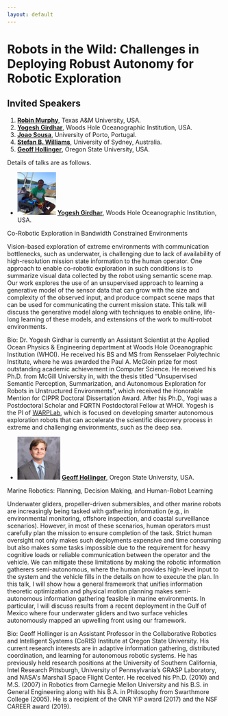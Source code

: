 ```yaml
---
layout: default
---
```


# **Robots in the Wild: Challenges in Deploying Robust Autonomy for Robotic Exploration**

## **Invited Speakers**

1. [**Robin Murphy**](http://faculty.cse.tamu.edu/murphy/), Texas A&M University, USA.
2. [**Yogesh Girdhar**](http://warp.whoi.edu/), Woods Hole Oceanographic Institution, USA.
3. [**Joao Sousa**](https://whale.fe.up.pt/member/jo%C3%A3o-sousa), University of Porto, Portugal.
4. [**Stefan B. Williams**](https://sydney.edu.au/engineering/people/stefan.williams.php), University of Sydney, Australia.
5. [**Geoff Hollinger**](http://research.engr.oregonstate.edu/rdml/), Oregon State University, USA.

Details of talks are as follows.

* <img src="image/yogi.jpg" alt="Yogesh Girdhar" height="100"/> [**Yogesh Girdhar**](http://warp.whoi.edu/), Woods Hole Oceanographic Institution, USA.

Co-Robotic Exploration in Bandwidth Constrained Environments

Vision-based exploration of extreme environments with communication
bottlenecks, such as underwater,  is challenging due to lack of
availability of high-resolution mission state information to the human
operator. One approach to enable co-robotic exploration in such
conditions is to summarize visual data collected by the robot using
semantic scene map. Our work explores the use of an unsupervised
approach to learning a generative model of the sensor data that can
grow with the size and complexity of the observed input, and produce
compact scene maps that can be used for communicating the current
mission state. This talk will discuss the generative model along with
techniques to enable online, life-long learning of these models, and
extensions of the work to multi-robot environments.

Bio:
Dr. Yogesh Girdhar is currently an Assistant Scientist at the Applied
Ocean Physics & Engineering department at Woods Hole Oceanographic
Institution (WHOI).  He received his BS and MS from Rensselaer
Polytechnic Institute, where he was awarded the Paul A. McGloin prize
for most outstanding academic achievement in Computer Science. He
received his Ph.D. from McGill University in, with the thesis titled
“Unsupervised Semantic Perception, Summarization, and Autonomous
Exploration for Robots in Unstructured Environments”, which received
the Honorable Mention for CIPPR Doctoral Dissertation Award. After his
Ph.D., Yogi was a Postdoctoral Scholar and FQRTN Postdoctoral Fellow
at WHOI. Yogesh is the PI of [WARPLab](http://warp.whoi.edu), which is
focused on developing smarter autonomous exploration robots that can
accelerate the scientific discovery process in extreme and challenging
environments, such as the deep sea.

* <img src="image/hollinger.jpg" alt="Geoff Hollinger" height="100"/> [**Geoff Hollinger**](http://research.engr.oregonstate.edu/rdml/), Oregon State University, USA.

Marine Robotics: Planning, Decision Making, and Human-Robot Learning

Underwater gliders, propeller-driven submersibles, and other marine robots are increasingly being tasked with gathering information (e.g., in environmental monitoring, offshore inspection, and coastal surveillance scenarios). However, in most of these scenarios, human operators must carefully plan the mission to ensure completion of the task. Strict human oversight not only makes such deployments expensive and time consuming but also makes some tasks impossible due to the requirement for heavy cognitive loads or reliable communication between the operator and the vehicle. We can mitigate these limitations by making the robotic information gatherers semi-autonomous, where the human provides high-level input to the system and the vehicle fills in the details on how to execute the plan. In this talk, I will show how a general framework that unifies information theoretic optimization and physical motion planning makes semi-autonomous information gathering feasible in marine environments. In particular, I will discuss results from a recent deployment in the Gulf of Mexico where four underwater gliders and two surface vehicles autonomously mapped an upwelling front using our framework.
 
Bio:
Geoff Hollinger is an Assistant Professor in the Collaborative Robotics and Intelligent Systems (CoRIS) Institute at Oregon State University. His current research interests are in adaptive information gathering, distributed coordination, and learning for autonomous robotic systems. He has previously held research positions at the University of Southern California, Intel Research Pittsburgh, University of Pennsylvania’s GRASP Laboratory, and NASA's Marshall Space Flight Center. He received his Ph.D. (2010) and M.S. (2007) in Robotics from Carnegie Mellon University and his B.S. in General Engineering along with his B.A. in Philosophy from Swarthmore College (2005). He is a recipient of the ONR YIP award (2017) and the NSF CAREER award (2019).
